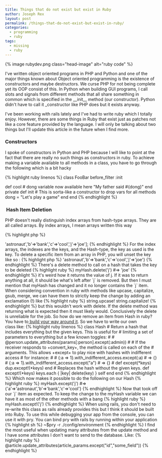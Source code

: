```yaml
---
title: Things that do not exist but exist in Ruby
author: Joseph Rex
layout: post
permalink: /things-that-do-not-exist-but-exist-in-ruby/
categories:
  - programming
  - ruby
tags:
  - missing
  - ruby
---
```

{% image rubydev.png class="head-image" alt="ruby code" %}

I've written object oriented programs in PHP and Python and one of the major things known about Object oriented programming is the existence of constructors and maybe destructors. We curse PHP for not being complete yet its OOP consist of this. In Python when building GUI programs, I call slots and signals from different methods that all share something in common which is specified in the \_\_init\_\_ method (our constructor). Python didn't have to call it _constructor like PHP does but it exists anyway.

I've been working with rails lately and I've had to write ruby which I totally enjoy. However, there are some things in Ruby that exist just as patches not like a core feature provided by the language. I will only be talking about two things but I'll update this article in the future when I find more.

### Constructors

I spoke of constructors in Python and PHP because I will like to point at the fact that there are really no such things as constructors in ruby. To achieve making a variable available to all methods in a class, you have to go through the following which is a bit hacky

{% highlight ruby linenos %}
class FooBar
  before_filter :init
  
  def cool
    # dong variable now available here
    "My father said #{dong}"
  end
  private
  def init
    # This is sorta-like a constructor to drop vars for all methods
    dong = "Let's play a game"
  end
end
{% endhighlight %}

###  Hash Item Deletion

PHP doesn't really distinguish index arrays from hash-type arrays. They are all called arrays. By index arrays, I mean arrays written this way

{% highlight php %}
<?php
/* Index Arrays */
$arr = ['pub','pitbull','german-shepard'];

// Or if you like it this way
$arr = array('pub','pitbull','german-shepard');
{% endhighlight %}

And by Hash-Type Arrays, I mean this

{% highlight php %}
<?php
$arr = ['a'=>'astronaut','b'=>'bank','c'=>'cool','j'=>'joe'];
{% endhighlight %}

For the index arrays, the indexes are the keys, and the Hash-type, the key as used is the key. To delete a specific item from an array in PHP, you will unset the key like so :

{% highlight php %}
<?php
unset($arr['j']);
{% endhighlight %}

In Python, Hashes are known as dictionaries and we can create one this way

{% highlight python %}
dict = {'a':'astronaut','b':'bank','c':'cool','j':'joe'}
{% endhighlight %}

To remove an item from this dictionary

{% highlight python %}
del dict['j']
{% endhighlight %}

In Ruby, a simple Hash

{% highlight ruby %}
myHash = {'a'=>'astronaut','b'=>'bank','c'=>'cool','j'=>'joe'}
{% endhighlight %}

There's a delete method to call on a hash that takes the key to be deleted

{% highlight ruby %}
myHash.delete('j') #=> 'joe'
{% endhighlight %}

it's weird how it returns the value of j. If it was to return anything at all, it should be what's left after `j` is removed. But then I must mention that myHash has changed and it no longer contains the `j` item. When considering convention in ruby with methods like upcase, capitalize, gsub, merge, we can have them to strictly keep the change by adding an exclamation (!) like

{% highlight ruby %}
string.upcase!

string.capitalize!
{% endhighlight %}

but this wouldn't work with delete. If the delete method was returning what is expected then it must likely would. Conclusively the delete is unreliable for the job.

So how do we remove an item from Hash in ruby? You have to<a href="http://stackoverflow.com/questions/6227600/how-to-remove-a-key-from-hash-and-get-the-remaining-hash-in-ruby-rails" target="_blank"> build your way around it</a>. So we have to write our own class like:

{% highlight ruby linenos %}
class Hash
  # Return a hash that includes everything but the given keys. This is useful for
  # limiting a set of parameters to everything but a few known toggles:
  #
  #   @person.update_attributes(params[:person].except(:admin))
  #
  # If the receiver responds to +convert_key+, the method is called on each of the
  # arguments. This allows +except+ to play nice with hashes with indifferent access
  # for instance:
  #
  #   {:a => 1}.with_indifferent_access.except(:a)  # => {}
  #   {:a => 1}.with_indifferent_access.except("a") # => {}
  #
  def except(*keys)
    dup.except!(*keys)
  end

  # Replaces the hash without the given keys.
  def except!(*keys)
    keys.each { |key| delete(key) }
    self
  end
end
{% endhighlight %}

Which now makes it possible to do the following on our Hash

{% highlight ruby %}
myHash.except('j') #=> {'a'=>'astronaut','b'=>'bank','c'=>'cool'}
{% endhighlight %}


Now that took off our `j` item as expected. To keep the change to the myHash variable we can have it as most of the other methods with a bang

{% highlight ruby %} myHash.except!('j') {% endhighlight %}

When using rails, you don't need to re-write this class as rails already provides this but I think it should be built into Ruby. To use this while debugging your app from the console, you can use it with pry. You can bind pry with rails by running within your application

{% highlight sh %}
~$pry -r ./config/environment
{% endhighlight %}

I find the most useful when updating many attributes from the update method and I have some attributes I don't want to send to the database. Like:

{% highlight ruby %}
@article.update_attributes(article_params.except("id","some_field"))
{% endhighlight %}
